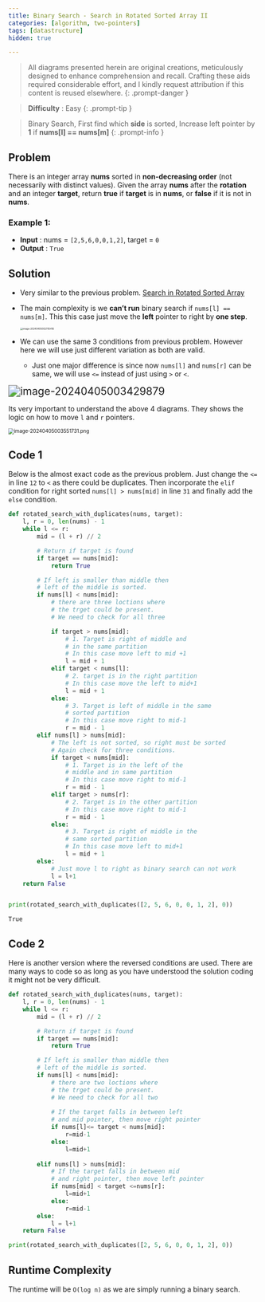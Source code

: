 ```yaml
---
title: Binary Search - Search in Rotated Sorted Array II
categories: [algorithm, two-pointers]
tags: [datastructure]
hidden: true

---
```


> All diagrams presented herein are original creations, meticulously designed to enhance comprehension and recall. Crafting these aids required considerable effort, and I kindly request attribution if this content is reused elsewhere.
{: .prompt-danger }

> **Difficulty** :  Easy
{: .prompt-tip }

> Binary Search, First find which **side** is sorted, Increase left pointer by **1** if **nums[l] == nums[m]**
{: .prompt-info }


## Problem

There is an integer array **nums** sorted in **non-decreasing order** (not necessarily with distinct values). Given the array **nums** after the **rotation** and an integer **target**, return **true** if **target** is in **nums**, or **false** if it is not in **nums**.

### Example 1:

- **Input** :  nums = `[2,5,6,0,0,1,2]`, target = `0`    	
- **Output** : `True`

## Solution

- Very similar to the previous problem. [Search in Rotated Sorted Array](https://adeveloperdiary.com/algorithm/two-pointers/search-in-rotated-sorted-array/)

- The main complexity is we **can’t run** binary search if  `nums[l] == nums[m]`. This this case just move the **left** pointer to right by **one step**.

  <img src="../assets/img/image-20240405002705416.png" alt="image-20240405002705416" style="zoom:33%;" />

- We can use the same 3 conditions from previous problem. However here we will use just different variation as both are valid. 
  - Just one major difference is since now `nums[l]` and `nums[r]` can be same, we will use `<=` instead of just using `>` or `<`. 

<img src="../assets/img/image-20240405003429879.png" alt="image-20240405003429879" style="zoom:150%;" />

Its very important to understand the above 4 diagrams.  They shows the logic on how to move `l` and `r` pointers.

<img src="../assets/img/image-20240405003551731.png" alt="image-20240405003551731.png" style="zoom: 70%;" />

##  Code 1

Below is the almost exact code as the previous problem. Just change the `<=` in line `12` to `<` as there could be duplicates. Then incorporate the `elif` condition for right sorted `nums[l] > nums[mid]` in line `31` and finally add the `else` condition.

```python
def rotated_search_with_duplicates(nums, target):
    l, r = 0, len(nums) - 1
    while l <= r:
        mid = (l + r) // 2

        # Return if target is found
        if target == nums[mid]:
            return True

        # If left is smaller than middle then
        # left of the middle is sorted.
        if nums[l] < nums[mid]:
            # there are three loctions where
            # the trget could be present.
            # We need to check for all three

            if target > nums[mid]:
                # 1. Target is right of middle and
                # in the same partition
                # In this case move left to mid +1
                l = mid + 1
            elif target < nums[l]:
                # 2. target is in the right partition
                # In this case move the left to mid+1
                l = mid + 1
            else:
                # 3. Target is left of middle in the same
                # sorted partition
                # In this case move right to mid-1
                r = mid - 1
        elif nums[l] > nums[mid]:
            # The left is not sorted, so right must be sorted
            # Again check for three conditions.
            if target < nums[mid]:
                # 1. Target is in the left of the
                # middle and in same partition
                # In this case move right to mid-1
                r = mid - 1
            elif target > nums[r]:
                # 2. Target is in the other partition
                # In this case move right to mid-1
                r = mid - 1
            else:
                # 3. Target is right of middle in the
                # same sorted partition
                # In this case move left to mid+1
                l = mid + 1
        else:
          	# Just move l to right as binary search can not work
            l = l+1
    return False


print(rotated_search_with_duplicates([2, 5, 6, 0, 0, 1, 2], 0))
```

```
True
```

## Code 2

Here is another version where the reversed conditions are used. There are many ways to code so as long as you have understood the solution coding it might not be very difficult.

```python
def rotated_search_with_duplicates(nums, target):
    l, r = 0, len(nums) - 1
    while l <= r:
        mid = (l + r) // 2

        # Return if target is found
        if target == nums[mid]:
            return True

        # If left is smaller than middle then
        # left of the middle is sorted.
        if nums[l] < nums[mid]:
            # there are two loctions where
            # the trget could be present.
            # We need to check for all two
            
            # If the target falls in between left 
            # and mid pointer, then move right pointer
            if nums[l]<= target < nums[mid]:
                r=mid-1
            else:
                l=mid+1
            
        elif nums[l] > nums[mid]:
            # If the target falls in between mid 
            # and right pointer, then move left pointer
            if nums[mid] < target <=nums[r]:
                l=mid+1
            else:
                r=mid-1
        else:
            l = l+1
    return False

print(rotated_search_with_duplicates([2, 5, 6, 0, 0, 1, 2], 0))
```

## Runtime Complexity

The runtime will be `O(log n)` as we are simply running a binary search.
